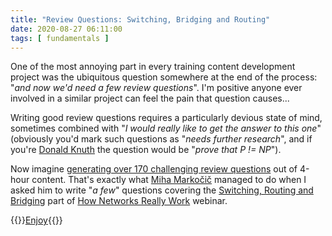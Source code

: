 ```yaml
---
title: "Review Questions: Switching, Bridging and Routing"
date: 2020-08-27 06:11:00
tags: [ fundamentals ]
---
```

One of the most annoying part in every training content development project was the ubiquitous question somewhere at the end of the process: "_and now we'd need a few review questions_". I'm positive anyone ever involved in a similar project can feel the pain that question causes...

Writing good review questions requires a particularly devious state of mind, sometimes combined with "_I would really like to get the answer to this one_" (obviously you'd mark such questions as "_needs further research_", and if you're [Donald Knuth](https://en.wikipedia.org/wiki/Donald_Knuth) the question would be "_prove that P != NP_").
<!--more-->
Now imagine [generating over 170 challenging review questions](https://my.ipspace.net/bin/get/Net101/RQ-Switching.md?doccode=Net101) out of 4-hour content. That's exactly what [Miha Markočič](https://www.ipspace.net/Team:Miha_Markocic) managed to do when I asked him to write "_a few_" questions covering the [Switching, Routing and Bridging](https://my.ipspace.net/bin/list?id=Net101#SWITCH) part of [How Networks Really Work](https://www.ipspace.net/How_Networks_Really_Work) webinar.

{{<jump>}}[Enjoy](https://my.ipspace.net/bin/get/Net101/RQ-Switching.md?doccode=Net101){{</jump>}}